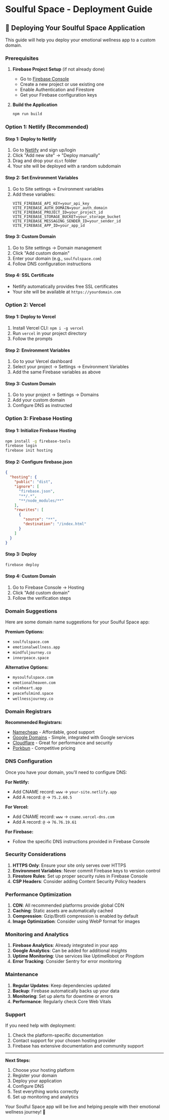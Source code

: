 # Soulful Space - Deployment Guide

## 🚀 Deploying Your Soulful Space Application

This guide will help you deploy your emotional wellness app to a custom domain.

### Prerequisites

1. **Firebase Project Setup** (if not already done)
   - Go to [Firebase Console](https://console.firebase.google.com/)
   - Create a new project or use existing one
   - Enable Authentication and Firestore
   - Get your Firebase configuration keys

2. **Build the Application**
   ```bash
   npm run build
   ```

### Option 1: Netlify (Recommended)

#### Step 1: Deploy to Netlify
1. Go to [Netlify](https://netlify.com) and sign up/login
2. Click "Add new site" → "Deploy manually"
3. Drag and drop your `dist` folder
4. Your site will be deployed with a random subdomain

#### Step 2: Set Environment Variables
1. Go to Site settings → Environment variables
2. Add these variables:
   ```
   VITE_FIREBASE_API_KEY=your_api_key
   VITE_FIREBASE_AUTH_DOMAIN=your_auth_domain
   VITE_FIREBASE_PROJECT_ID=your_project_id
   VITE_FIREBASE_STORAGE_BUCKET=your_storage_bucket
   VITE_FIREBASE_MESSAGING_SENDER_ID=your_sender_id
   VITE_FIREBASE_APP_ID=your_app_id
   ```

#### Step 3: Custom Domain
1. Go to Site settings → Domain management
2. Click "Add custom domain"
3. Enter your domain (e.g., `soulfulspace.com`)
4. Follow DNS configuration instructions

#### Step 4: SSL Certificate
- Netlify automatically provides free SSL certificates
- Your site will be available at `https://yourdomain.com`

### Option 2: Vercel

#### Step 1: Deploy to Vercel
1. Install Vercel CLI: `npm i -g vercel`
2. Run `vercel` in your project directory
3. Follow the prompts

#### Step 2: Environment Variables
1. Go to your Vercel dashboard
2. Select your project → Settings → Environment Variables
3. Add the same Firebase variables as above

#### Step 3: Custom Domain
1. Go to your project → Settings → Domains
2. Add your custom domain
3. Configure DNS as instructed

### Option 3: Firebase Hosting

#### Step 1: Initialize Firebase Hosting
```bash
npm install -g firebase-tools
firebase login
firebase init hosting
```

#### Step 2: Configure firebase.json
```json
{
  "hosting": {
    "public": "dist",
    "ignore": [
      "firebase.json",
      "**/.*",
      "**/node_modules/**"
    ],
    "rewrites": [
      {
        "source": "**",
        "destination": "/index.html"
      }
    ]
  }
}
```

#### Step 3: Deploy
```bash
firebase deploy
```

#### Step 4: Custom Domain
1. Go to Firebase Console → Hosting
2. Click "Add custom domain"
3. Follow the verification steps

### Domain Suggestions

Here are some domain name suggestions for your Soulful Space app:

**Premium Options:**
- `soulfulspace.com`
- `emotionalwellness.app`
- `mindfuljourney.co`
- `innerpeace.space`

**Alternative Options:**
- `mysoulfulspace.com`
- `emotionalheaven.com`
- `calmheart.app`
- `peacefulmind.space`
- `wellnessjourney.co`

### Domain Registrars

**Recommended Registrars:**
- [Namecheap](https://namecheap.com) - Affordable, good support
- [Google Domains](https://domains.google) - Simple, integrated with Google services
- [Cloudflare](https://cloudflare.com) - Great for performance and security
- [Porkbun](https://porkbun.com) - Competitive pricing

### DNS Configuration

Once you have your domain, you'll need to configure DNS:

**For Netlify:**
- Add CNAME record: `www` → `your-site.netlify.app`
- Add A record: `@` → `75.2.60.5`

**For Vercel:**
- Add CNAME record: `www` → `cname.vercel-dns.com`
- Add A record: `@` → `76.76.19.61`

**For Firebase:**
- Follow the specific DNS instructions provided in Firebase Console

### Security Considerations

1. **HTTPS Only**: Ensure your site only serves over HTTPS
2. **Environment Variables**: Never commit Firebase keys to version control
3. **Firestore Rules**: Set up proper security rules in Firebase Console
4. **CSP Headers**: Consider adding Content Security Policy headers

### Performance Optimization

1. **CDN**: All recommended platforms provide global CDN
2. **Caching**: Static assets are automatically cached
3. **Compression**: Gzip/Brotli compression is enabled by default
4. **Image Optimization**: Consider using WebP format for images

### Monitoring and Analytics

1. **Firebase Analytics**: Already integrated in your app
2. **Google Analytics**: Can be added for additional insights
3. **Uptime Monitoring**: Use services like UptimeRobot or Pingdom
4. **Error Tracking**: Consider Sentry for error monitoring

### Maintenance

1. **Regular Updates**: Keep dependencies updated
2. **Backup**: Firebase automatically backs up your data
3. **Monitoring**: Set up alerts for downtime or errors
4. **Performance**: Regularly check Core Web Vitals

### Support

If you need help with deployment:
1. Check the platform-specific documentation
2. Contact support for your chosen hosting provider
3. Firebase has extensive documentation and community support

---

**Next Steps:**
1. Choose your hosting platform
2. Register your domain
3. Deploy your application
4. Configure DNS
5. Test everything works correctly
6. Set up monitoring and analytics

Your Soulful Space app will be live and helping people with their emotional wellness journey! 🌟